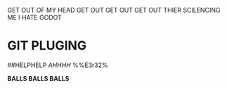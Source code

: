 GET OUT OF MY HEAD GET OUT GET OUT GET OUT THIER SCILENCING ME I HATE GODOT
# GIT PLUGING
##HELPHELP
*AHHHH*
%%E3r32%

<b> BALLS BALLS BALLS</b>
